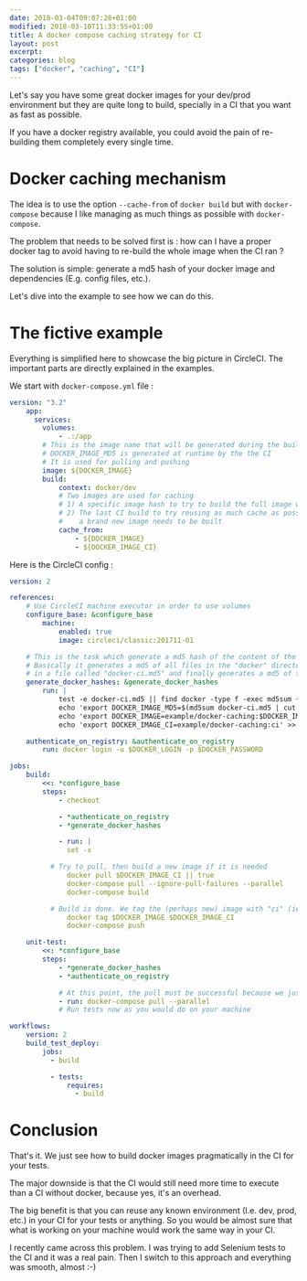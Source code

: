 ```yaml
---
date: 2018-03-04T09:07:28+01:00
modified: 2018-03-10T11:33:55+01:00
title: A docker compose caching strategy for CI
layout: post
excerpt:
categories: blog
tags: ["docker", "caching", "CI"]
---
```


Let's say you have some great docker images for your dev/prod environment but
they are quite long to build, specially in a CI that you want as fast as possible.

If you have a docker registry available, you could avoid the pain of re-building them
completely every single time.

# Docker caching mechanism

The idea is to use the option `--cache-from` of `docker build` but with `docker-compose`
because I like managing as much things as possible with `docker-compose`.

The problem that needs to be solved first is : how can I have a proper docker tag to avoid
having to re-build the whole image when the CI ran ?

The solution is simple: generate a md5 hash of your docker image and dependencies
(E.g. config files, etc.).

Let's dive into the example to see how we can do this.

# The fictive example

Everything is simplified here to showcase the big picture in CircleCI. The
important parts are directly explained in the examples.

We start with `docker-compose.yml` file :

```yaml
version: "3.2"
    app:
      services:
        volumes:
            - .:/app
        # This is the image name that will be generated during the build
        # DOCKER_IMAGE_MD5 is generated at runtime by the the CI
        # It is used for pulling and pushing
        image: ${DOCKER_IMAGE}
        build:
            context: docker/dev
            # Two images are used for caching
            # 1) A specific image hash to try to build the full image with the cache
            # 2) The last CI build to try reusing as much cache as possible when
            #    a brand new image needs to be built
            cache_from:
                - ${DOCKER_IMAGE}
                - ${DOCKER_IMAGE_CI}
```

Here is the CircleCI config :

```yaml
version: 2

references:
    # Use CircleCI machine executor in order to use volumes
    configure_base: &configure_base
        machine:
            enabled: true
            image: circleci/classic:201711-01

    # This is the task which generate a md5 hash of the content of the docker directory
    # Basically it generates a md5 of all files in the "docker" directory, then put them
    # in a file called "docker-ci.md5" and finally generates a md5 of this file.
    generate_docker_hashes: &generate_docker_hashes
        run: |
            test -e docker-ci.md5 || find docker -type f -exec md5sum {} \; | sort -k 2 > docker-ci.md5
            echo 'export DOCKER_IMAGE_MD5=$(md5sum docker-ci.md5 | cut -f1 -d" ")' >> $BASH_ENV
            echo 'export DOCKER_IMAGE=example/docker-caching:$DOCKER_IMAGE_MD5' >> $BASH_ENV
            echo 'export DOCKER_IMAGE_CI=example/docker-caching:ci' >> $BASH_ENV

    authenticate_on_registry: &authenticate_on_registry
        run: docker login -u $DOCKER_LOGIN -p $DOCKER_PASSWORD

jobs:
    build:
        <<: *configure_base
        steps:
            - checkout

            - *authenticate_on_registry
            - *generate_docker_hashes

            - run: |
              set -x

          # Try to pull, then build a new image if it is needed
              docker pull $DOCKER_IMAGE_CI || true
              docker-compose pull --ignore-pull-failures --parallel
              docker-compose build

          # Build is done. We tag the (perhaps new) image with "ci" (ie. the last built version) and push.
              docker tag $DOCKER_IMAGE $DOCKER_IMAGE_CI
              docker-compose push

    unit-test:
        <<: *configure_base
        steps:
            - *generate_docker_hashes
            - *authenticate_on_registry

            # At this point, the pull must be successful because we just pushed that hash
            - run: docker-compose pull --parallel
            # Run tests now as you would do on your machine

workflows:
    version: 2
    build_test_deploy:
        jobs:
          - build

          - tests:
              requires:
                - build
```

# Conclusion

That's it. We just see how to build docker images pragmatically in the CI for
your tests.

The major downside is that the CI would still need more time to execute than a
CI without docker, because yes, it's an overhead.

The big benefit is that you can reuse any known environment (I.e. dev, prod, etc.)
in your CI for your tests or anything. So you would be almost sure that what is working
on your machine would work the same way in your CI.

I recently came across this problem. I was trying to add Selenium tests to the CI
and it was a real pain. Then I switch to this approach and everything was smooth, almost :-)
